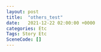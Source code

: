 ```yaml
---
layout: post
title:  "others_test"
date:   2021-12-22 02:00:00 +0000
categories: Etc
Tags: Story Etc
SceneCode: []
---
```

